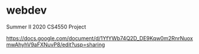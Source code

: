 # webdev
Summer II 2020 CS4550 Project

https://docs.google.com/document/d/1YfYWb74Q2D_DE9Kqw0m2RnrNuoxmwAhyhV9aFXNuvP8/edit?usp=sharing
